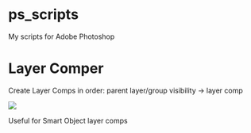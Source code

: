 # ps_scripts
My scripts for Adobe Photoshop

# Layer Comper
Create Layer Comps in order: parent layer/group visibility -> layer comp

<img src="http://s30.postimg.org/9memkr1wx/layercomper.gif">

Useful for Smart Object layer comps
